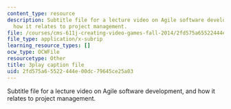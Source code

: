 ```yaml
---
content_type: resource
description: Subtitle file for a lecture video on Agile software development, and
  how it relates to project management.
file: /courses/cms-611j-creating-video-games-fall-2014/2fd575a65522444e00dc79645ce25a03_UxMpn92vGXs.srt
file_type: application/x-subrip
learning_resource_types: []
ocw_type: OCWFile
resourcetype: Other
title: 3play caption file
uid: 2fd575a6-5522-444e-00dc-79645ce25a03
---
```

Subtitle file for a lecture video on Agile software development, and how it relates to project management.